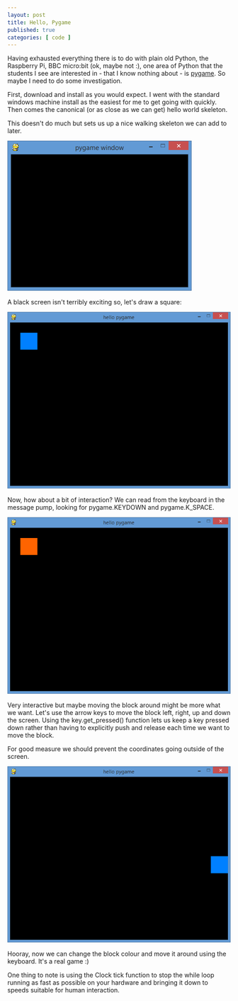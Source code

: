 ```yaml
---
layout: post
title: Hello, Pygame
published: true
categories: [ code ]
---
```


Having exhausted everything there is to do with plain old Python, the Raspberry Pi,
BBC micro:bit (ok, maybe not :), one area of Python that the students I see are interested in -
 that I know nothing about - is <a href="https://www.pygame.org/">pygame</a>. So maybe I
 need to do some investigation.

First, download and install as you would expect. I went with the standard windows machine install
as the easiest for me to get going with quickly. Then comes the canonical (or as close
  as we can get) hello world skeleton.

<script src="https://gist.github.com/deejaygraham/923067d0d102011253bf8d61a357ee2f.js"></script>

This doesn't do much but sets us up a nice walking skeleton we can add to later.

![hello](/img/posts/hello-pygame/hello.jpg)

A black screen isn't terribly exciting so, let's draw a square:

![block](/img/posts/hello-pygame/blue-block.jpg)

<script src="https://gist.github.com/deejaygraham/bbdb250302aa7ab958961fef930cb9e0.js"></script>

Now, how about a bit of interaction? We can read from the keyboard in the message pump,
looking for pygame.KEYDOWN and pygame.K_SPACE.

![block](/img/posts/hello-pygame/orange-block.jpg)

<script src="https://gist.github.com/deejaygraham/455e8b4698086000c03c02f50450dd9e.js"></script>

Very interactive but maybe moving the block around might be more what we want. Let's use the
arrow keys to move the block left, right, up and down the screen. Using the key.get_pressed() function
lets us keep a key pressed down rather than having to explicitly push and release each time we
want to move the block.

For good measure we should prevent the coordinates going outside of the screen.

![block](/img/posts/hello-pygame/move-block.jpg)

<script src="https://gist.github.com/deejaygraham/df2bbb8c66ab738c3cc7d975d655f6fa.js"></script>

Hooray, now we can change the block colour and move it around using the keyboard. It's a
real game :)

One thing to note is using the Clock tick function to stop the while loop running as
fast as possible on your hardware and bringing it down to speeds suitable for human
interaction.
